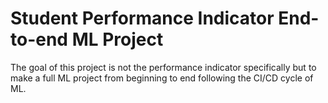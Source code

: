 # Student Performance Indicator End-to-end ML Project

The goal of this project is not the performance indicator specifically but to make a full ML project from beginning to end following the CI/CD cycle of ML.
